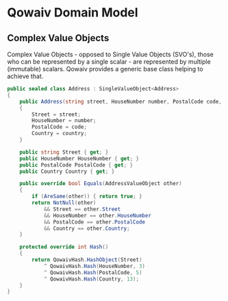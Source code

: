 ﻿# Qowaiv Domain Model

## Complex Value Objects
Complex Value Objects - opposed to Single Value Objects (SVO's), those who can
be represented by a single scalar - are represented by multiple (immutable)
scalars. Qowaiv provides a generic base class helping to achieve that.

``` C#
public sealed class Address : SingleValueObject<Address>
{
    public Address(string street, HouseNumber number, PostalCode code, Country country)
    {
        Street = street;
        HouseNumber = number;
        PostalCode = code;
        Country = country;
    }

    public string Street { get; }
    public HouseNumber HouseNumber { get; }
    public PostalCode PostalCode { get; }
    public Country Country { get; }

    public override bool Equals(AddressValueObject other)
    {
        if (AreSame(other)) { return true; }
        return NotNull(other)
            && Street == other.Street
            && HouseNumber == other.HouseNumber
            && PostalCode == other.PostalCode
            && Country == other.Country;
    }

    protected override int Hash()
    {
        return QowaivHash.HashObject(Street)
            ^ QowaivHash.Hash(HouseNumber, 3)
            ^ QowaivHash.Hash(PostalCode, 5)
            ^ QowaivHash.Hash(Country, 13);
    }   
}
```
